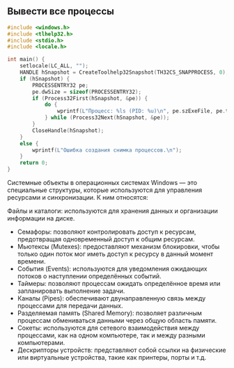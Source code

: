 ## Вывести все процессы
``` c
#include <windows.h>
#include <tlhelp32.h>
#include <stdio.h>
#include <locale.h>

int main() {
    setlocale(LC_ALL, "");
    HANDLE hSnapshot = CreateToolhelp32Snapshot(TH32CS_SNAPPROCESS, 0);
    if (hSnapshot) {
        PROCESSENTRY32 pe;
        pe.dwSize = sizeof(PROCESSENTRY32);
        if (Process32First(hSnapshot, &pe)) {
            do {
                wprintf(L"Процесс: %ls (PID: %u)\n", pe.szExeFile, pe.th32ProcessID);
            } while (Process32Next(hSnapshot, &pe));
        }
        CloseHandle(hSnapshot);
    }
    else {
        wprintf(L"Ошибка создания снимка процессов.\n");
    }
    return 0;
}
```

Системные объекты в операционных системах Windows — это специальные структуры, которые используются для управления ресурсами и синхронизации. К ним относятся:

Файлы и каталоги: используются для хранения данных и организации информации на диске.
- Семафоры: позволяют контролировать доступ к ресурсам, предотвращая одновременный доступ к общим ресурсам.  
- Мьютексы (Mutexes): предоставляют механизм блокировки, чтобы только один поток мог иметь доступ к ресурсу в данный момент времени.  
- События (Events): используются для уведомления ожидающих потоков о наступлении определённых событий.  
- Таймеры: позволяют процессам ожидать определённое время или запланировать выполнение задачи.
- Каналы (Pipes): обеспечивают двунаправленную связь между процессами для передачи данных.
- Разделяемая память (Shared Memory): позволяет различным процессам обмениваться данными через общую область памяти.
- Сокеты: используются для сетевого взаимодействия между процессами, как на одном компьютере, так и между разными компьютерами.
- Дескрипторы устройств: представляют собой ссылки на физические или виртуальные устройства, такие как принтеры, порты и т.д.
